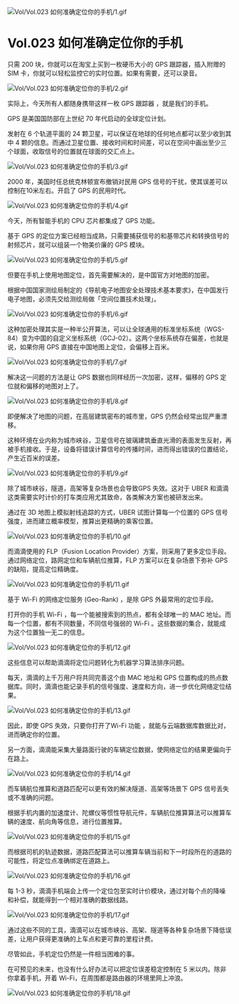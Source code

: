 
![Vol/Vol.023 如何准确定位你的手机/1.gif](https://cdn.jsdelivr.net/gh/qiaoshouzi/static/image/Vol/Vol.023%20如何准确定位你的手机/1.gif)

# Vol.023 如何准确定位你的手机

只需 200 块，你就可以在淘宝上买到一枚硬币大小的 GPS 跟踪器，插入附赠的 SIM 卡，你就可以轻松监控它的实时位置。如果有需要，还可以录音。

![Vol/Vol.023 如何准确定位你的手机/2.gif](https://cdn.jsdelivr.net/gh/qiaoshouzi/static/image/Vol/Vol.023%20如何准确定位你的手机/2.gif)

实际上，今天所有人都随身携带这样一枚 GPS 跟踪器 ，就是我们的手机。

GPS 是美国国防部在上世纪 70 年代启动的全球定位计划。

发射在 6 个轨道平面的 24 颗卫星，可以保证在地球的任何地点都可以至少收到其中 4 颗的信息。而通过卫星位置、接收时间和时间差，可以在空间中画出至少三个球面，收取信号的位置就在球面的交汇点上。

![Vol/Vol.023 如何准确定位你的手机/3.gif](https://cdn.jsdelivr.net/gh/qiaoshouzi/static/image/Vol/Vol.023%20如何准确定位你的手机/3.gif)

2000 年，美国时任总统克林顿宣布撤销对民用 GPS 信号的干扰，使其误差可以控制在10米左右。开启了 GPS 的民用时代。

![Vol/Vol.023 如何准确定位你的手机/4.gif](https://cdn.jsdelivr.net/gh/qiaoshouzi/static/image/Vol/Vol.023%20如何准确定位你的手机/4.gif)

今天，所有智能手机的 CPU 芯片都集成了 GPS 功能。

基于 GPS 的定位方案已经相当成熟，只需要捕获信号的和基带芯片和转换信号的射频芯片，就可以组装一个物美价廉的 GPS 模块。

![Vol/Vol.023 如何准确定位你的手机/5.gif](https://cdn.jsdelivr.net/gh/qiaoshouzi/static/image/Vol/Vol.023%20如何准确定位你的手机/5.gif)

但要在手机上使用地图定位，首先需要解决的，是中国官方对地图的加密。

根据中国国家测绘局制定的《导航电子地图安全处理技术基本要求》，在中国发行电子地图，必须先交给测绘局做「空间位置技术处理」。

![Vol/Vol.023 如何准确定位你的手机/6.gif](https://cdn.jsdelivr.net/gh/qiaoshouzi/static/image/Vol/Vol.023%20如何准确定位你的手机/6.gif)

这种加密处理其实是一种半公开算法，可以让全球通用的标准坐标系统（WGS-84）变为中国的自定义坐标系统（GCJ-02）。这两个坐标系统存在偏差，也就是说，如果你用 GPS 直接在中国地图上定位，会偏移上百米。

![Vol/Vol.023 如何准确定位你的手机/7.gif](https://cdn.jsdelivr.net/gh/qiaoshouzi/static/image/Vol/Vol.023%20如何准确定位你的手机/7.gif)

解决这一问题的方法是让 GPS 数据也同样经历一次加密，这样，偏移的 GPS 定位就和偏移的地图对上了。

![Vol/Vol.023 如何准确定位你的手机/8.gif](https://cdn.jsdelivr.net/gh/qiaoshouzi/static/image/Vol/Vol.023%20如何准确定位你的手机/8.gif)

即便解决了地图的问题，在高层建筑密布的城市里，GPS 仍然会经常出现严重漂移。

这种环境在业内称为城市峡谷，卫星信号在玻璃建筑垂直光滑的表面发生反射，再被手机接收。于是，设备将错误计算信号的传播时间，进而得出错误的位置结论，产生近百米的误差。

![Vol/Vol.023 如何准确定位你的手机/9.gif](https://cdn.jsdelivr.net/gh/qiaoshouzi/static/image/Vol/Vol.023%20如何准确定位你的手机/9.gif)

除了城市峡谷，隧道，高架等复杂场景也会导致GPS 失效。这对于 UBER 和滴滴这类需要实时计价的打车类应用尤其致命，各类解决方案也被研发出来。

通过在 3D 地图上模拟射线追踪的方式，UBER 试图计算每一个位置的 GPS 信号强度，进而建立概率模型，推算出更精确的乘客位置。

![Vol/Vol.023 如何准确定位你的手机/10.gif](https://cdn.jsdelivr.net/gh/qiaoshouzi/static/image/Vol/Vol.023%20如何准确定位你的手机/10.gif)

而滴滴使用的 FLP（Fusion Location Provider）方案，则采用了更多定位手段。通过网络定位，路网定位和车辆航位推算，FLP 方案可以在复杂场景下弥补 GPS 的缺陷，提高定位精确度。

![Vol/Vol.023 如何准确定位你的手机/11.gif](https://cdn.jsdelivr.net/gh/qiaoshouzi/static/image/Vol/Vol.023%20如何准确定位你的手机/11.gif)

基于 Wi-Fi 的网络定位服务 (Geo-Rank) ，是除 GPS 外最常用的定位手段。

打开你的手机 Wi-Fi ，每一个能被搜索到的热点，都有全球唯一的 MAC 地址。而每一个位置，都有不同数量，不同信号强弱的 Wi-Fi 。这些数据的集合，就能成为这个位置独一无二的信息。

![Vol/Vol.023 如何准确定位你的手机/12.gif](https://cdn.jsdelivr.net/gh/qiaoshouzi/static/image/Vol/Vol.023%20如何准确定位你的手机/12.gif)

这些信息可以帮助滴滴将定位问题转化为机器学习算法排序问题。

每天，滴滴的上千万用户将共同完善这个由 MAC 地址和 GPS 位置构成的热点数据库。同时，滴滴也能记录手机的信号强度、速度和方向，进一步优化网络定位结果。

![Vol/Vol.023 如何准确定位你的手机/13.gif](https://cdn.jsdelivr.net/gh/qiaoshouzi/static/image/Vol/Vol.023%20如何准确定位你的手机/13.gif)

因此，即使 GPS 失效，只要你打开了Wi-Fi 功能 ，就能与云端数据库数据比对，进而确定你的位置。

另一方面，滴滴能采集大量路面行驶的车辆定位数据，使网络定位的结果更偏向于在路上。

![Vol/Vol.023 如何准确定位你的手机/14.gif](https://cdn.jsdelivr.net/gh/qiaoshouzi/static/image/Vol/Vol.023%20如何准确定位你的手机/14.gif)

而车辆航位推算和道路匹配可以更有效的解决隧道、高架等场景下 GPS 信号丢失或不准确的问题。

根据手机内置的加速度计、陀螺仪等惯性导航元件，车辆航位推算算法可以推算车辆的速度、航向角等信息，进行位置推算。

![Vol/Vol.023 如何准确定位你的手机/15.gif](https://cdn.jsdelivr.net/gh/qiaoshouzi/static/image/Vol/Vol.023%20如何准确定位你的手机/15.gif)

而根据司机的轨迹数据，道路匹配算法可以推算车辆当前和下一时段所在的道路的可能性，将定位点准确绑定在道路上。

![Vol/Vol.023 如何准确定位你的手机/16.gif](https://cdn.jsdelivr.net/gh/qiaoshouzi/static/image/Vol/Vol.023%20如何准确定位你的手机/16.gif)

每 1-3 秒，滴滴手机端会上传一个定位包至实时计价模块，通过对每个点的降噪和补偿，就能得到一个相对准确的数据线路。

![Vol/Vol.023 如何准确定位你的手机/17.gif](https://cdn.jsdelivr.net/gh/qiaoshouzi/static/image/Vol/Vol.023%20如何准确定位你的手机/17.gif)

通过这些不同的工具，滴滴可以在城市峡谷、高架、隧道等各种复杂场景下降低误差，让用户获得更准确的上车点和更可靠的里程计费。

尽管如此，手机定位仍然是一件相当困难的事。

在可预见的未来，也没有什么好办法可以把定位误差稳定控制在 5 米以内。除非你拿着手机，开着 Wi-Fi，在周围都是路由器的环境里网上冲浪。

![Vol/Vol.023 如何准确定位你的手机/18.gif](https://cdn.jsdelivr.net/gh/qiaoshouzi/static/image/Vol/Vol.023%20如何准确定位你的手机/18.gif)
